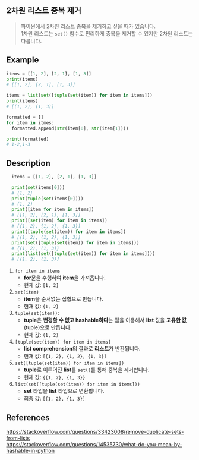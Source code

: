 ## 2차원 리스트 중복 제거
> 파이썬에서 2차원 리스트 중복을 제거하고 싶을 때가 있습니다.   
1차원 리스트는 `set()` 함수로 편리하게 중복을 제거할 수 있지만 2차원 리스트는 다릅니다.

## Example
```py
items = [[1, 2], [2, 1], [1, 3]]
print(items)
# [[1, 2], [2, 1], [1, 3]]

items = list(set([tuple(set(item)) for item in items]))
print(items)
# [(1, 2), (1, 3)]

formatted = []
for item in itmes:
  formatted.append(str(item[0], str(item[1])))

print(formatted)
# 1-2,1-3
```

## Description
```py
  items = [[1, 2], [2, 1], [1, 3]]

  print(set(items[0]))
  # {1, 2}
  print(tuple(set(items[0])))
  # (1, 2)
  print([item for item in items])
  # [[1, 2], [2, 1], [1, 3]]
  print([set(item) for item in items])
  # [{1, 2}, {1, 2}, {1, 3}]
  print([tuple(set(item)) for item in items])
  # [(1, 2), (1, 2), (1, 3)]
  print(set([tuple(set(item)) for item in items]))
  # {(1, 2), (1, 3)}
  print(list(set([tuple(set(item)) for item in items])))
  # [(1, 2), (1, 3)]
```
1. `for item in items`
    - **for**문을 수행하여 **item**을 가져옵니다.
    - 현재 값: `[1, 2]`
2. `set(item)`
    - **item**을 순서없는 집합으로 만듭니다.
    - 현재 값: `{1, 2}`
3. `tuple(set(item))`:
    - **tuple**은 **변경할 수 없고 hashable하다**는 점을 이용해서 **list** 값을 **고유한 값**(tuple)으로 만듭니다.
    - 현재 값: `(1, 2)`
4. `[tuple(set(item)) for item in items]`
    - **list comprehension**의 결과로 **리스트**가 반환됩니다.
    - 현재 값: `[{1, 2}, {1, 2}, {1, 3}]`
5. `set([tuple(set(item)) for item in items])`
    - **tuple**로 이루어진 **list**를 `set()`를 통해 중복을 제거합니다.
    - 현재 값: `{{1, 2}, {1, 3}}`
6. `list(set([tuple(set(item)) for item in items]))`
    - **set** 타입을 **list** 타입으로 변환합니다.
    - 최종 값: `[{1, 2}, {1, 3}]`

## References
https://stackoverflow.com/questions/33423008/remove-duplicate-sets-from-lists  
https://stackoverflow.com/questions/14535730/what-do-you-mean-by-hashable-in-python  